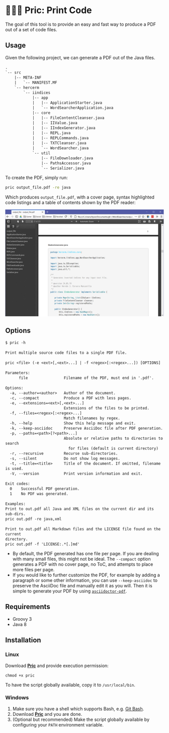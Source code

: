 # 👨🏻‍💻 Pric: Print Code

The goal of this tool is to provide an easy and fast way to produce a PDF out of a set of code files.

## Usage

Given the following project, we can generate a PDF out of the Java files.

```
.
`-- src
    |-- META-INF
    |   `-- MANIFEST.MF
    `-- hercerm
        `-- iindices
            |-- app
            |   |-- ApplicationStarter.java
            |   `-- WordSearcherApplication.java
            |-- core
            |   |-- FileContentCleanser.java
            |   |-- IIValue.java
            |   |-- IIndexGenerator.java
            |   |-- REPL.java
            |   |-- REPLCommands.java
            |   |-- TXTCleanser.java
            |   `-- WordSearcher.java
            `-- util
                |-- FileDownloader.java
                |-- PathsAccessor.java
                `-- Serializer.java

```

To create the PDF, simply run:

```bash
pric output_file.pdf -re java
```

Which produces `output_file.pdf`, with a cover page, syntax highlighted code listings and a table of contents shown by the PDF reader:

<p align="center">
    <img width=720px src="images/non_compact_demo.png">
</p>

## Options

```
$ pric -h

Print multiple source code files to a single PDF file.

pric <file> (-e <ext>[,<ext>...] | -f <regex>[:<regex>...]) [OPTIONS]

Parameters:
      file                Filename of the PDF, must end in '.pdf'.

Options:
  -a, --author=<author>   Author of the document.
  -c, --compact           Produce a PDF with less pages.
  -e, --extensions=<ext>[,<ext>...]
                          Extensions of the files to be printed.
  -f, --files=<regex>[:<regex>...]
                          Match filenames by regex.
  -h, --help              Show this help message and exit.
  -k, --keep-asciidoc     Preserve AsciiDoc file after PDF generation.
  -p, --paths=<path>[?<path>...]
                          Absolute or relative paths to directories to search
                            for files (default is current directory)
  -r, --recursive         Recurse sub-directories.
  -s, --silent            Do not show log messages.
  -t, --title=<title>     Title of the document. If omitted, filename is used.
  -V, --version           Print version information and exit.

Exit codes:
  0    Successful PDF generation.
  1    No PDF was generated.

Examples:
Print to out.pdf all Java and XML files on the current dir and its sub-dirs.
pric out.pdf -re java,xml

Print to out.pdf all Markdown files and the LICENSE file found on the current
directory.
pric out.pdf -f 'LICENSE:.*[.]md'
```

- By default, the PDF generated has one file per page. If you are dealing with many small files, this might not be ideal. The `--compact` option generates a PDF with no cover page, no ToC, and attempts to place more files per page.
- If you would like to further customize the PDF, for example by adding a paragraph or some other information, you can use `--keep-asciidoc` to preserve the AsciiDoc file and manually edit it as you will. Then it is simple to generate your PDF by using [`asciidoctor-pdf`](https://github.com/asciidoctor/asciidoctor-pdf#install-the-published-gem).

## Requirements

- Groovy 3
- Java 8

## Installation

### Linux

Download **[Pric](./pric)** and provide execution permission:

```
chmod +x pric
```

To have the script globally available, copy it to `/usr/local/bin`.

### Windows

1. Make sure you have a shell which supports Bash, e.g. [Git Bash](https://gitforwindows.org/).
2. Download **[Pric](./pric)** and you are done.
3. (Optional but recommended) Make the script globally available by configuring your `PATH` environment variable.
